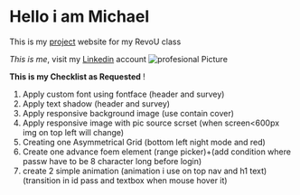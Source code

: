 # Hello i am Michael

This is my [project](https://idyllic-meerkat-525ee5.netlify.app/) website for my RevoU class

_This is me_, visit my [Linkedin](https://www.linkedin.com/in/michael-wahyudin-922396229/?trk=people_directory&originalSubdomain=id) account ![profesional Picture][def]

[def]: https://media.licdn.com/dms/image/C4E03AQEqHcvQ5UQ73Q/profile-displayphoto-shrink_800_800/0/1640710136892?e=1703116800&v=beta&t=ma8T5rqPhrpxIjyQFAqs_Ak5oflwQRYD9uNsmdBCVF0

**This is my Checklist as Requested** !

1. Apply custom font using fontface (header and survey)
2. Apply text shadow (header and survey)
3. Apply responsive background image (use contain cover)
4. Apply responsive image with pic source scrset (when screen<600px img on top left will change)
5. Creating one Asymmetrical Grid (bottom left night mode and red)
6. Create one advance foem element (range picker)+(add condition where passw have to be 8 character long before login)
7. create 2 simple animation (animation i use on top nav and h1 text) (transition in id pass and textbox when mouse hover it)
